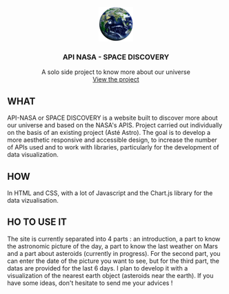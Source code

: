 <!-- PROJECT TITLE -->
<br />
<div align="center">
    <img src="./earth.png" alt="Logo" width="80" height="80">
  <h3 align="center">API NASA - SPACE DISCOVERY</h3>

  <p align="center">
    A solo side project to know more about our universe
    <br />
    <a href="https://effortless-queijadas-8e77ee.netlify.app/">View the project</a>
  </p>
</div>

## WHAT
API-NASA or SPACE DISCOVERY is a website built to discover more about our universe and based on the NASA's APIS.
Project carried out individually on the basis of an existing project (Asté Astro). The goal is to develop a more aesthetic responsive and accessible design, to increase the number of APIs used and to work with libraries, particularly for the development of data visualization.

## HOW
In HTML and CSS, with a lot of Javascript and the Chart.js library for the data vizualisation.

## HO TO USE IT
The site is currently separated into 4 parts : an introduction, a part to know the astronomic picture of the day, a part to know the last weather on Mars and a part about asteroids (currently in progress). For the second part, you can enter the date of the picture you want to see, but for the third part, the datas are provided for the last 6 days.
I plan to develop it with a visualization of the nearest earth object (asteroids near the earth).
If you have some ideas, don't hesitate to send me your advices !
